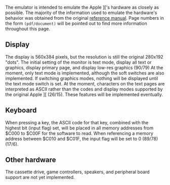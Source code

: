 The emulator is intended to emulate the Apple ]['s hardware as closely as possible. The majority of the
information used to emulate the hardware's behavior was obtained from the original
[reference manual](http://www.apple-iigs.info/doc/fichiers/appleiiref.pdf).
Page numbers in the form `(pdf/document)` will be pointed out to find more information throughout this page.

## Display
The display is 560x384 pixels, but the resolution is still the original 280x192 "dots". The initial setting of the monitor is text
mode, display all text or graphics, display primary page, and display low-res graphics (90/79) At the
moment, only text mode is implemented, although the soft switches are also implemented. If switching graphics
modes, nothing will be displayed until the text mode switch is set. At the moment, characters on the
text pages are interpreted as ASCII rather than the codes and display modes supported by the original
Apple ][ (26/15). These features will be implemented eventually.

## Keyboard
When pressing a key, the ASCII code for that key, combined with the highest bit (input flag) set, will be
placed in all memory addresses from $C000 to $C00F for the software to read. When referencing a memory
address between $C010 and $C01F, the input flag will be set to 0 (89/78) (17/6).

## Other hardware
The cassette drive, game controllers, speakers, and peripheral board support are not yet implemented.